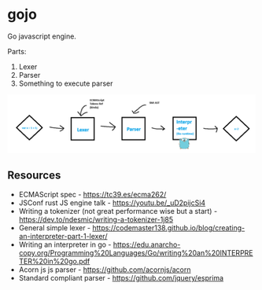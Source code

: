 # gojo
Go javascript engine.

Parts:
1. Lexer
2. Parser
3. Something to execute parser

![img.png](img.png)

## Resources

- ECMAScript spec - https://tc39.es/ecma262/
- JSConf rust JS engine talk - https://youtu.be/_uD2pijcSi4
- Writing a tokenizer (not great performance wise but a start) - https://dev.to/ndesmic/writing-a-tokenizer-1j85
- General simple lexer - https://codemaster138.github.io/blog/creating-an-interpreter-part-1-lexer/
- Writing an interpreter in go - https://edu.anarcho-copy.org/Programming%20Languages/Go/writing%20an%20INTERPRETER%20in%20go.pdf
- Acorn js js parser - https://github.com/acornjs/acorn
- Standard compliant parser - https://github.com/jquery/esprima
